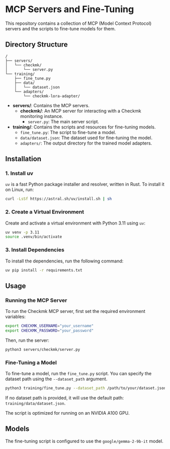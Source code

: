 # MCP Servers and Fine-Tuning

This repository contains a collection of MCP (Model Context Protocol) servers and the scripts to fine-tune models for them.

## Directory Structure

```
/
├── servers/
│   └── checkmk/
│       └── server.py
└── training/
    ├── fine_tune.py
    ├── data/
    │   └── dataset.json
    └── adapters/
        └── checkmk-lora-adapter/
```

- **servers/**: Contains the MCP servers.
  - **checkmk/**: An MCP server for interacting with a Checkmk monitoring instance.
    - `server.py`: The main server script.
- **training/**: Contains the scripts and resources for fine-tuning models.
  - `fine_tune.py`: The script to fine-tune a model.
  - `data/dataset.json`: The dataset used for fine-tuning the model.
  - `adapters/`: The output directory for the trained model adapters.

## Installation

### 1. Install uv

`uv` is a fast Python package installer and resolver, written in Rust. To install it on Linux, run:

```bash
curl -LsSf https://astral.sh/uv/install.sh | sh
```

### 2. Create a Virtual Environment

Create and activate a virtual environment with Python 3.11 using `uv`:

```bash
uv venv -p 3.11
source .venv/bin/activate
```

### 3. Install Dependencies

To install the dependencies, run the following command:

```bash
uv pip install -r requirements.txt
```

## Usage

### Running the MCP Server

To run the Checkmk MCP server, first set the required environment variables:

```bash
export CHECKMK_USERNAME="your_username"
export CHECKMK_PASSWORD="your_password"
```

Then, run the server:

```bash
python3 servers/checkmk/server.py
```

### Fine-Tuning a Model

To fine-tune a model, run the `fine_tune.py` script. You can specify the dataset path using the `--dataset_path` argument.

```bash
python3 training/fine_tune.py --dataset_path /path/to/your/dataset.json
```

If no dataset path is provided, it will use the default path: `training/data/dataset.json`.

The script is optimized for running on an NVIDIA A100 GPU.

## Models

The fine-tuning script is configured to use the `google/gemma-2-9b-it` model.
